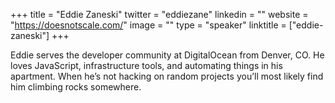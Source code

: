 +++
title = "Eddie Zaneski"
twitter = "eddiezane"
linkedin = ""
website = "https://doesnotscale.com/"
image = ""
type = "speaker"
linktitle = ["eddie-zaneski"]
+++

Eddie serves the developer community at DigitalOcean from Denver, CO. He loves JavaScript, infrastructure tools, and automating things in his apartment. When he’s not hacking on random projects you’ll most likely find him climbing rocks somewhere.
